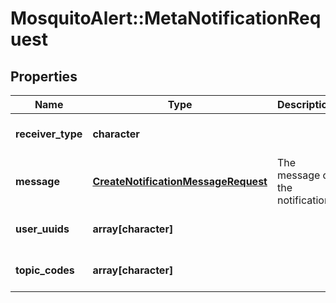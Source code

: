 # MosquitoAlert::MetaNotificationRequest


## Properties
Name | Type | Description | Notes
------------ | ------------- | ------------- | -------------
**receiver_type** | **character** |  | [Enum: [user, topic]] 
**message** | [**CreateNotificationMessageRequest**](CreateNotificationMessageRequest.md) | The message of the notification | 
**user_uuids** | **array[character]** |  | [Min. items: 1] 
**topic_codes** | **array[character]** |  | [Min. items: 1] 


